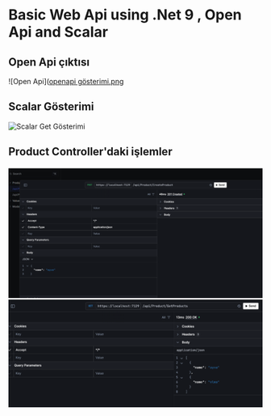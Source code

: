 # Basic Web Api using .Net 9 , Open Api and Scalar 
## Open Api çıktısı
![Open Api]([openapi gösterimi.png](https://github.com/Melike10/WebApiWithOpenApiAndScalar/blob/a50ce4459d9007eb676faa1e4489207ae8795ecc/openapi%20g%C3%B6sterimi.png)
## Scalar Gösterimi
![Scalar Get Gösterimi](https://github.com/Melike10/WebApiWithOpenApiAndScalar/blob/a50ce4459d9007eb676faa1e4489207ae8795ecc/post%20i%C5%9Flemi%20scalar.png)
## Product Controller'daki işlemler
![Product Ekelme](https://github.com/Melike10/WebApiWithOpenApiAndScalar/blob/a50ce4459d9007eb676faa1e4489207ae8795ecc/product%20ekleme.png)
![Product Gösterme](https://github.com/Melike10/WebApiWithOpenApiAndScalar/blob/a50ce4459d9007eb676faa1e4489207ae8795ecc/product%20g%C3%B6sterme.png)


